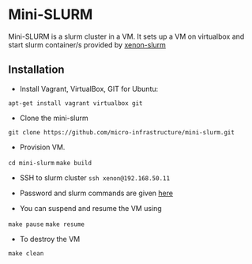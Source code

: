 # Mini-SLURM

Mini-SLURM is a slurm cluster in a VM. It sets up a VM on virtualbox and start slurm container/s provided by [xenon-slurm](https://github.com/xenon-middleware/xenon-docker-images.git) 

## Installation
- Install Vagrant, VirtualBox,  GIT for Ubuntu:

`apt-get install vagrant virtualbox git`
- Clone the mini-slurm

`git clone https://github.com/micro-infrastructure/mini-slurm.git`
- Provision VM. 

`cd mini-slurm`
`make build`

- SSH to slurm cluster
`ssh xenon@192.168.50.11`

- Password and slurm commands are given [here](https://github.com/xenon-middleware/xenon-docker-images/tree/master/slurm-17)
- You can suspend and resume the VM using

`make pause`
`make resume`

- To destroy the VM

`make clean`
